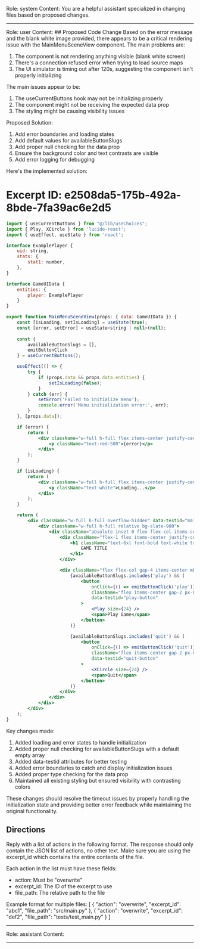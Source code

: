 Role: system
Content: You are a helpful assistant specialized in changing files based on proposed changes.
__________________
Role: user
Content: ## Proposed Code Change
Based on the error message and the blank white image provided, there appears to be a critical rendering issue with the MainMenuSceneView component. The main problems are:

1. The component is not rendering anything visible (blank white screen)
2. There's a connection refused error when trying to load source maps
3. The UI simulator is timing out after 120s, suggesting the component isn't properly initializing

The main issues appear to be:
1. The useCurrentButtons hook may not be initializing properly
2. The component might not be receiving the expected data prop
3. The styling might be causing visibility issues

Proposed Solution:
1. Add error boundaries and loading states
2. Add default values for availableButtonSlugs
3. Add proper null checking for the data prop
4. Ensure the background color and text contrasts are visible
5. Add error logging for debugging

Here's the implemented solution:

# Excerpt ID: e2508da5-175b-492a-8bde-7fa39ac6e2d5
```jsx main_game/templates/MainMenuScene.tsx
import { useCurrentButtons } from "@/lib/useChoices";
import { Play, XCircle } from 'lucide-react';
import { useEffect, useState } from 'react';

interface ExamplePlayer {
    uid: string,
    stats: {
        stat1: number,
    },
}

interface GameUIData {
    entities: {
        player: ExamplePlayer
    }
}

export function MainMenuSceneView(props: { data: GameUIData }) {
    const [isLoading, setIsLoading] = useState(true);
    const [error, setError] = useState<string | null>(null);
    
    const {
        availableButtonSlugs = [],
        emitButtonClick
    } = useCurrentButtons();

    useEffect(() => {
        try {
            if (props.data && props.data.entities) {
                setIsLoading(false);
            }
        } catch (err) {
            setError('Failed to initialize menu');
            console.error('Menu initialization error:', err);
        }
    }, [props.data]);

    if (error) {
        return (
            <div className="w-full h-full flex items-center justify-center bg-slate-900">
                <p className="text-red-500">{error}</p>
            </div>
        );
    }

    if (isLoading) {
        return (
            <div className="w-full h-full flex items-center justify-center bg-slate-900">
                <p className="text-white">Loading...</p>
            </div>
        );
    }

    return (
        <div className="w-full h-full overflow-hidden" data-testid="main-menu-container">
            <div className="w-full h-full relative bg-slate-900">
                <div className="absolute inset-0 flex flex-col items-center justify-between py-12 aspect-video max-h-full max-w-full mx-auto">
                    <div className="flex-1 flex items-center justify-center">
                        <h1 className="text-6xl font-bold text-white tracking-wider">
                            GAME TITLE
                        </h1>
                    </div>

                    <div className="flex flex-col gap-4 items-center mb-8">
                        {availableButtonSlugs.includes('play') && (
                            <button
                                onClick={() => emitButtonClick('play')}
                                className="flex items-center gap-2 px-8 py-4 bg-green-600 hover:bg-green-700 text-white rounded-lg text-xl transition-colors"
                                data-testid="play-button"
                            >
                                <Play size={24} />
                                <span>Play Game</span>
                            </button>
                        )}

                        {availableButtonSlugs.includes('quit') && (
                            <button
                                onClick={() => emitButtonClick('quit')}
                                className="flex items-center gap-2 px-8 py-4 bg-red-600 hover:bg-red-700 text-white rounded-lg text-xl transition-colors"
                                data-testid="quit-button"
                            >
                                <XCircle size={24} />
                                <span>Quit</span>
                            </button>
                        )}
                    </div>
                </div>
            </div>
        </div>
    );
}
```

Key changes made:
1. Added loading and error states to handle initialization
2. Added proper null checking for availableButtonSlugs with a default empty array
3. Added data-testid attributes for better testing
4. Added error boundaries to catch and display initialization issues
5. Added proper type checking for the data prop
6. Maintained all existing styling but ensured visibility with contrasting colors

These changes should resolve the timeout issues by properly handling the initialization state and providing better error feedback while maintaining the original functionality.

## Directions
Reply with a list of actions in the following format. The response should only contain the JSON list of actions, no other text.
Make sure you are using the excerpt_id which contains the entire contents of the file.

Each action in the list must have these fields:
- action: Must be "overwrite"
- excerpt_id: The ID of the excerpt to use
- file_path: The relative path to the file

Example format for multiple files:
[
    {
        "action": "overwrite",
        "excerpt_id": "abc1",
        "file_path": "src/main.py"
    },
    {
        "action": "overwrite",
        "excerpt_id": "def2",
        "file_path": "tests/test_main.py"
    }
]
__________________
Role: assistant
Content: 
__________________
